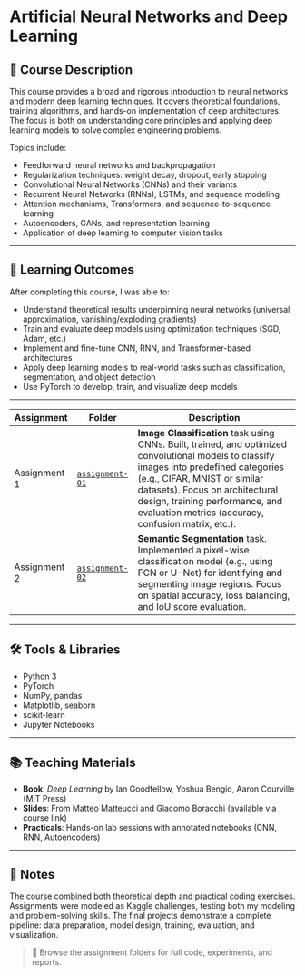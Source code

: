 # Artificial Neural Networks and Deep Learning

## 🎯 Course Description

This course provides a broad and rigorous introduction to neural networks and modern deep learning techniques. It covers theoretical foundations, training algorithms, and hands-on implementation of deep architectures. The focus is both on understanding core principles and applying deep learning models to solve complex engineering problems.

Topics include:
- Feedforward neural networks and backpropagation
- Regularization techniques: weight decay, dropout, early stopping
- Convolutional Neural Networks (CNNs) and their variants
- Recurrent Neural Networks (RNNs), LSTMs, and sequence modeling
- Attention mechanisms, Transformers, and sequence-to-sequence learning
- Autoencoders, GANs, and representation learning
- Application of deep learning to computer vision tasks

---

## 📘 Learning Outcomes

After completing this course, I was able to:

- Understand theoretical results underpinning neural networks (universal approximation, vanishing/exploding gradients)
- Train and evaluate deep models using optimization techniques (SGD, Adam, etc.)
- Implement and fine-tune CNN, RNN, and Transformer-based architectures
- Apply deep learning models to real-world tasks such as classification, segmentation, and object detection
- Use PyTorch to develop, train, and visualize deep models

---

| Assignment | Folder | Description |
|------------|--------|-------------|
| Assignment 1 | [`assignment-01`](./assignment-01) | **Image Classification** task using CNNs. Built, trained, and optimized convolutional models to classify images into predefined categories (e.g., CIFAR, MNIST or similar datasets). Focus on architectural design, training performance, and evaluation metrics (accuracy, confusion matrix, etc.). |
| Assignment 2 | [`assignment-02`](./assignment-02) | **Semantic Segmentation** task. Implemented a pixel-wise classification model (e.g., using FCN or U-Net) for identifying and segmenting image regions. Focus on spatial accuracy, loss balancing, and IoU score evaluation. |

---

## 🛠️ Tools & Libraries

- Python 3
- PyTorch
- NumPy, pandas
- Matplotlib, seaborn
- scikit-learn
- Jupyter Notebooks

---

## 📚 Teaching Materials

- **Book**: *Deep Learning* by Ian Goodfellow, Yoshua Bengio, Aaron Courville (MIT Press)
- **Slides**: From Matteo Matteucci and Giacomo Boracchi (available via course link)
- **Practicals**: Hands-on lab sessions with annotated notebooks (CNN, RNN, Autoencoders)

---

## 📝 Notes

The course combined both theoretical depth and practical coding exercises. Assignments were modeled as Kaggle challenges, testing both my modeling and problem-solving skills. The final projects demonstrate a complete pipeline: data preparation, model design, training, evaluation, and visualization.

> 📂 Browse the assignment folders for full code, experiments, and reports.
